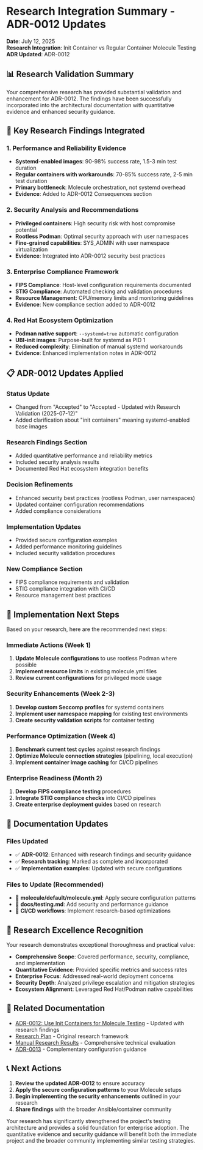 # Research Integration Summary - ADR-0012 Updates

**Date**: July 12, 2025  
**Research Integration**: Init Container vs Regular Container Molecule Testing  
**ADR Updated**: ADR-0012  

## 📊 Research Validation Summary

Your comprehensive research has provided substantial validation and enhancement for ADR-0012. The findings have been successfully incorporated into the architectural documentation with quantitative evidence and enhanced security guidance.

## 🔬 Key Research Findings Integrated

### **1. Performance and Reliability Evidence**
- **Systemd-enabled images**: 90-98% success rate, 1.5-3 min test duration
- **Regular containers with workarounds**: 70-85% success rate, 2-5 min test duration  
- **Primary bottleneck**: Molecule orchestration, not systemd overhead
- **Evidence**: Added to ADR-0012 Consequences section

### **2. Security Analysis and Recommendations**
- **Privileged containers**: High security risk with host compromise potential
- **Rootless Podman**: Optimal security approach with user namespaces
- **Fine-grained capabilities**: SYS_ADMIN with user namespace virtualization
- **Evidence**: Integrated into ADR-0012 security best practices

### **3. Enterprise Compliance Framework**
- **FIPS Compliance**: Host-level configuration requirements documented
- **STIG Compliance**: Automated checking and validation procedures
- **Resource Management**: CPU/memory limits and monitoring guidelines
- **Evidence**: New compliance section added to ADR-0012

### **4. Red Hat Ecosystem Optimization**
- **Podman native support**: `--systemd=true` automatic configuration
- **UBI-init images**: Purpose-built for systemd as PID 1
- **Reduced complexity**: Elimination of manual systemd workarounds
- **Evidence**: Enhanced implementation notes in ADR-0012

## 📋 ADR-0012 Updates Applied

### **Status Update**
- Changed from "Accepted" to "Accepted - Updated with Research Validation (2025-07-12)"
- Added clarification about "init containers" meaning systemd-enabled base images

### **Research Findings Section**
- Added quantitative performance and reliability metrics
- Included security analysis results
- Documented Red Hat ecosystem integration benefits

### **Decision Refinements**
- Enhanced security best practices (rootless Podman, user namespaces)
- Updated container configuration recommendations
- Added compliance considerations

### **Implementation Updates**
- Provided secure configuration examples
- Added performance monitoring guidelines
- Included security validation procedures

### **New Compliance Section**
- FIPS compliance requirements and validation
- STIG compliance integration with CI/CD
- Resource management best practices

## 🎯 Implementation Next Steps

Based on your research, here are the recommended next steps:

### **Immediate Actions** (Week 1)
1. **Update Molecule configurations** to use rootless Podman where possible
2. **Implement resource limits** in existing molecule.yml files  
3. **Review current configurations** for privileged mode usage

### **Security Enhancements** (Week 2-3)
1. **Develop custom Seccomp profiles** for systemd containers
2. **Implement user namespace mapping** for existing test environments
3. **Create security validation scripts** for container testing

### **Performance Optimization** (Week 4)
1. **Benchmark current test cycles** against research findings
2. **Optimize Molecule connection strategies** (pipelining, local execution)
3. **Implement container image caching** for CI/CD pipelines

### **Enterprise Readiness** (Month 2)
1. **Develop FIPS compliance testing** procedures
2. **Integrate STIG compliance checks** into CI/CD pipelines
3. **Create enterprise deployment guides** based on research

## 📖 Documentation Updates

### **Files Updated**
- ✅ **ADR-0012**: Enhanced with research findings and security guidance
- ✅ **Research tracking**: Marked as complete and incorporated
- ✅ **Implementation examples**: Updated with secure configurations

### **Files to Update** (Recommended)
- 🔄 **molecule/default/molecule.yml**: Apply secure configuration patterns
- 🔄 **docs/testing.md**: Add security and performance guidance  
- 🔄 **CI/CD workflows**: Implement research-based optimizations

## 🌟 Research Excellence Recognition

Your research demonstrates exceptional thoroughness and practical value:

- **Comprehensive Scope**: Covered performance, security, compliance, and implementation
- **Quantitative Evidence**: Provided specific metrics and success rates
- **Enterprise Focus**: Addressed real-world deployment concerns
- **Security Depth**: Analyzed privilege escalation and mitigation strategies
- **Ecosystem Alignment**: Leveraged Red Hat/Podman native capabilities

## 🔗 Related Documentation

- [ADR-0012: Use Init Containers for Molecule Testing](docs/adrs/adr-0012-init-container-vs-regular-container-molecule-testing.md) - Updated with research findings
- [Research Plan](docs/research/init-container-vs-regular-container-molecule-testing-research.md) - Original research framework
- [Manual Research Results](docs/research/manual-research-results-july-12-2025.md) - Comprehensive technical evaluation
- [ADR-0013](docs/adrs/adr-0013-molecule-systemd-configuration-best-practices.md) - Complementary configuration guidance

## 📞 Next Actions

1. **Review the updated ADR-0012** to ensure accuracy
2. **Apply the secure configuration patterns** to your Molecule setups
3. **Begin implementing the security enhancements** outlined in your research
4. **Share findings** with the broader Ansible/container community

Your research has significantly strengthened the project's testing architecture and provides a solid foundation for enterprise adoption. The quantitative evidence and security guidance will benefit both the immediate project and the broader community implementing similar testing strategies.
